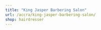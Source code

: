 ```yaml
---
title: "King Jasper Barbering Salon"
url: /accra/king-jasper-barbering-salon/
shop: hairdresser
---
```

